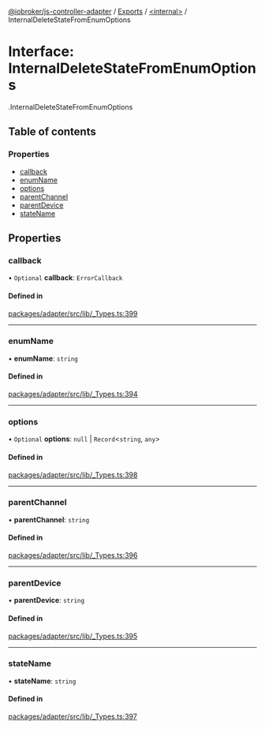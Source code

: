 [@iobroker/js-controller-adapter](../README.md) / [Exports](../modules.md) / [<internal\>](../modules/internal_.md) / InternalDeleteStateFromEnumOptions

# Interface: InternalDeleteStateFromEnumOptions

[<internal>](../modules/internal_.md).InternalDeleteStateFromEnumOptions

## Table of contents

### Properties

- [callback](internal_.InternalDeleteStateFromEnumOptions.md#callback)
- [enumName](internal_.InternalDeleteStateFromEnumOptions.md#enumname)
- [options](internal_.InternalDeleteStateFromEnumOptions.md#options)
- [parentChannel](internal_.InternalDeleteStateFromEnumOptions.md#parentchannel)
- [parentDevice](internal_.InternalDeleteStateFromEnumOptions.md#parentdevice)
- [stateName](internal_.InternalDeleteStateFromEnumOptions.md#statename)

## Properties

### callback

• `Optional` **callback**: `ErrorCallback`

#### Defined in

[packages/adapter/src/lib/_Types.ts:399](https://github.com/ioBroker/ioBroker.js-controller/blob/7c11c7b9/packages/adapter/src/lib/_Types.ts#L399)

___

### enumName

• **enumName**: `string`

#### Defined in

[packages/adapter/src/lib/_Types.ts:394](https://github.com/ioBroker/ioBroker.js-controller/blob/7c11c7b9/packages/adapter/src/lib/_Types.ts#L394)

___

### options

• `Optional` **options**: ``null`` \| `Record`<`string`, `any`\>

#### Defined in

[packages/adapter/src/lib/_Types.ts:398](https://github.com/ioBroker/ioBroker.js-controller/blob/7c11c7b9/packages/adapter/src/lib/_Types.ts#L398)

___

### parentChannel

• **parentChannel**: `string`

#### Defined in

[packages/adapter/src/lib/_Types.ts:396](https://github.com/ioBroker/ioBroker.js-controller/blob/7c11c7b9/packages/adapter/src/lib/_Types.ts#L396)

___

### parentDevice

• **parentDevice**: `string`

#### Defined in

[packages/adapter/src/lib/_Types.ts:395](https://github.com/ioBroker/ioBroker.js-controller/blob/7c11c7b9/packages/adapter/src/lib/_Types.ts#L395)

___

### stateName

• **stateName**: `string`

#### Defined in

[packages/adapter/src/lib/_Types.ts:397](https://github.com/ioBroker/ioBroker.js-controller/blob/7c11c7b9/packages/adapter/src/lib/_Types.ts#L397)
